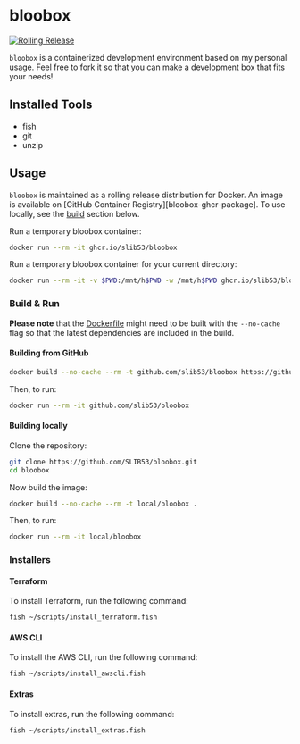 # bloobox

[![Rolling Release](https://github.com/SLIB53/bloobox/actions/workflows/rolling-release.yaml/badge.svg)](https://github.com/SLIB53/bloobox/actions/workflows/rolling-release.yaml)

`bloobox` is a containerized development environment based on my personal usage.
Feel free to fork it so that you can make a development box that fits your
needs!

## Installed Tools

- fish
- git
- unzip

## Usage

`bloobox` is maintained as a rolling release distribution for Docker. An image
is available on [GitHub Container Registry][bloobox-ghcr-package].
To use locally, see the [build](#build) section below.

Run a temporary bloobox container:

```sh
docker run --rm -it ghcr.io/slib53/bloobox
```

Run a temporary bloobox container for your current directory:

```sh
docker run --rm -it -v $PWD:/mnt/h$PWD -w /mnt/h$PWD ghcr.io/slib53/bloobox
```

### Build & Run

**Please note** that the [Dockerfile](Dockerfile) might need to be built with
the `--no-cache` flag so that the latest dependencies are included in the build.

#### Building from GitHub

```sh
docker build --no-cache --rm -t github.com/slib53/bloobox https://github.com/SLIB53/bloobox.git#main
```

Then, to run:

```sh
docker run --rm -it github.com/slib53/bloobox
```

#### Building locally

Clone the repository:

```sh
git clone https://github.com/SLIB53/bloobox.git
cd bloobox
```

Now build the image:

```sh
docker build --no-cache --rm -t local/bloobox .
```

Then, to run:

```sh
docker run --rm -it local/bloobox
```

### Installers

#### Terraform

To install Terraform, run the following command:

```sh
fish ~/scripts/install_terraform.fish
```

#### AWS CLI

To install the AWS CLI, run the following command:

```sh
fish ~/scripts/install_awscli.fish
```

#### Extras

To install extras, run the following command:

```sh
fish ~/scripts/install_extras.fish
```
